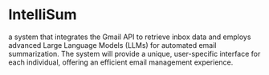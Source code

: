 # IntelliSum
a system that integrates the Gmail API to retrieve inbox data and employs advanced Large Language Models (LLMs) for automated email summarization. The system will provide a unique, user-specific interface for each individual, offering an efficient email management experience.
